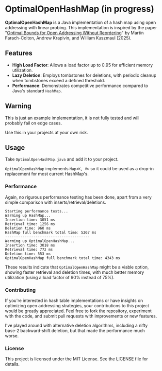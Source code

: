 # OptimalOpenHashMap (in progress)

**OptimalOpenHashMap** is a Java implementation of a hash map using open addressing with linear probing. This implementation is inspired by the paper "[Optimal Bounds for Open Addressing Without Reordering](https://arxiv.org/abs/2501.02305)" by Martín Farach-Colton, Andrew Krapivin, and William Kuszmaul (2025).

## Features

- **High Load Factor**: Allows a load factor up to 0.95 for efficient memory utilization.
- **Lazy Deletion**: Employs tombstones for deletions, with periodic cleanup when tombstones exceed a defined threshold.
- **Performance**: Demonstrates competitive performance compared to Java's standard `HashMap`.

## Warning

This is just an example implementation, it is not fully tested and will probably fail on edge cases.

Use this in your projects at your own risk.

## Usage

Take `OptimalOpenHashMap.java` and add it to your project.

`OptimalOpenHashMap` implements `Map<K, V>` so it could be used as a drop-in replacement for most current HashMap's.

### Performance

Again, no rigurous performance testing has been done, apart from a very simple comparison with inserts/retrieval/deletions.

```
Starting performance tests...
Warming up HashMap...
Insertion time: 3051 ms
Retrieval time: 1256 ms
Deletion time: 960 ms
HashMap full benchmark total time: 5267 ms
---------------------------------------
Warming up OptimalOpenHashMap...
Insertion time: 3018 ms
Retrieval time: 772 ms
Deletion time: 553 ms
OptimalOpenHashMap full benchmark total time: 4343 ms
```

These results indicate that `OptimalOpenHashMap` might be a viable option, showing faster retrieval and deletion times, with much better memory utilization (using a load factor of 90% instead of 75%).

### Contributing

If you're interested in hash table implementations or have insights on optimizing open addressing strategies, your contributions to this project would be greatly appreciated. Feel free to fork the repository, experiment with the code, and submit pull requests with improvements or new features.

I've played around with alternative deletion algorithms, including a nifty base-2 backward‑shift deletion, but that made the performance much worse.

### License

This project is licensed under the MIT License. See the LICENSE file for details.
